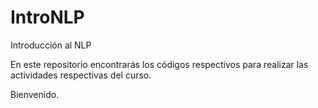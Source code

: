 # IntroNLP
Introducción al NLP

En este repositorio encontrarás los códigos respectivos para realizar
las actividades respectivas del curso.

Bienvenido.
